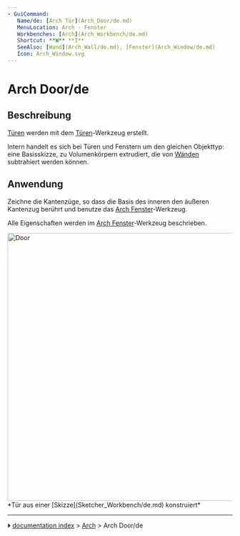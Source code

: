 ```yaml
---
- GuiCommand:
   Name/de: [Arch Tür](Arch_Door/de.md)
   MenuLocation: Arch - Fenster
   Workbenches: [Arch](Arch_Workbench/de.md)
   Shortcut: **W** **I**
   SeeAlso: [Wand](Arch_Wall/de.md), [Fenster](Arch_Window/de.md)
   Icon: Arch_Window.svg
---
```


# Arch Door/de

## Beschreibung

[Türen](Arch_Door/de.md) werden mit dem [Türen](Arch_Window/de.md)-Werkzeug erstellt.

Intern handelt es sich bei Türen und Fenstern um den gleichen Objekttyp: eine Basisskizze, zu Volumenkörpern extrudiert, die von [Wänden](Arch_Wall/de.md) subtrahiert werden können.

## Anwendung

Zeichne die Kantenzüge, so dass die Basis des inneren den äußeren Kantenzug berührt und benutze das [Arch Fenster](Arch_Window/de.md)-Werkzeug.

Alle Eigenschaften werden im [Arch Fenster](Arch_Window/de.md)-Werkzeug beschrieben.

<img alt="Door" src=images/Arch_door.jpg  style="width:600px;"> 
*Tür aus einer [Skizze](Sketcher_Workbench/de.md) konstruiert*



---
⏵ [documentation index](../README.md) > [Arch](Arch_Workbench.md) > Arch Door/de
